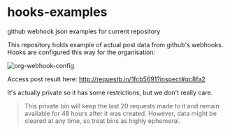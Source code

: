 # hooks-examples
github webhook json examples for current repository

This repository holds example of actual post data from github's webhooks. Hooks are configured this way for the organisation:

![org-webhook-config](https://raw.github.com/webhook-testing/hooks-examples/master/org-webhook-config.png)

Access post result here:
http://requestb.in/1fcb5691?inspect#qc8fa2

It's actually private so it has some restrictions, but we don't really care.

> This private bin will keep the last 20 requests made to it and remain available for 48 hours after it was created. However, data might be cleared at any time, so treat bins as highly ephemeral.
